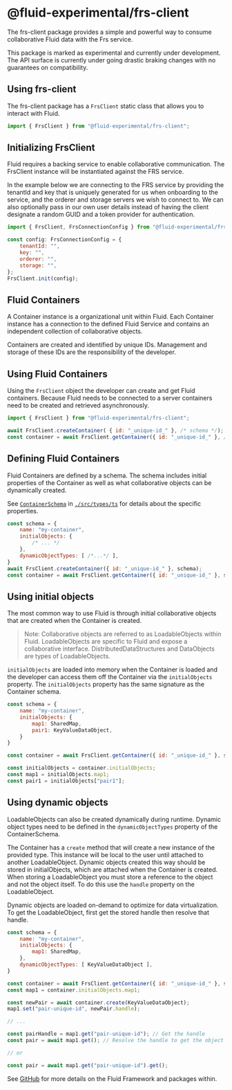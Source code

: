 # @fluid-experimental/frs-client

The frs-client package provides a simple and powerful way to consume collaborative Fluid data with the Frs service.

This package is marked as experimental and currently under development. The API surface is currently under going drastic braking changes with no guarantees on compatibility.

## Using frs-client

The frs-client package has a `FrsClient` static class that allows you to interact with Fluid.

```javascript
import { FrsClient } from "@fluid-experimental/frs-client";
```

## Initializing FrsClient

Fluid requires a backing service to enable collaborative communication. The FrsClient instance will be instantiated against the FRS service.

In the example below we are connecting to the FRS service by providing the tenantId and key that is uniquely generated for us when onboarding to the service, and the orderer and storage servers we wish to connect to. We can also optionally pass in our own user details instead of having the client designate a random GUID and a token provider for authentication.

```javascript
import { FrsClient, FrsConnectionConfig } from "@fluid-experimental/frs-client";

const config: FrsConnectionConfig = { 
    tenantId: "",
    key: "",
    orderer: "",
    storage: "",
};
FrsClient.init(config);
```

## Fluid Containers

A Container instance is a organizational unit within Fluid. Each Container instance has a connection to the defined Fluid Service and contains an independent collection of collaborative objects.

Containers are created and identified by unique IDs. Management and storage of these IDs are the responsibility of the developer.

## Using Fluid Containers

Using the `FrsClient` object the developer can create and get Fluid containers. Because Fluid needs to be connected to a server containers need to be created and retrieved asynchronously.

```javascript
import { FrsClient } from "@fluid-experimental/frs-client";

await FrsClient.createContainer( { id: "_unique-id_" }, /* schema */);
const container = await FrsClient.getContainer({ id: "_unique-id_" }, /* schema */);
```

## Defining Fluid Containers

Fluid Containers are defined by a schema. The schema includes initial properties of the Container as well as what collaborative objects can be dynamically created.

See [`ContainerSchema`](./src/types.ts) in [`./src/types/ts`](./src/types.ts) for details about the specific properties.

```javascript
const schema = {
    name: "my-container",
    initialObjects: {
        /* ... */
    },
    dynamicObjectTypes: [ /*...*/ ],
}
await FrsClient.createContainer({ id: "_unique-id_" }, schema);
const container = await FrsClient.getContainer({ id: "_unique-id_" }, schema);
```

## Using initial objects

The most common way to use Fluid is through initial collaborative objects that are created when the Container is created.

> Note: Collaborative objects are referred to as LoadableObjects within Fluid. LoadableObjects are specific to Fluid and expose a collaborative interface. DistributedDataStructures and DataObjects are types of LoadableObjects.

`initialObjects` are loaded into memory when the Container is loaded and the developer can access them off the Container via the `initialObjects` property. The `initialObjects` property has the same signature as the Container schema.

```javascript
const schema = {
    name: "my-container",
    initialObjects: {
        map1: SharedMap,
        pair1: KeyValueDataObject,
    }
}

const container = await FrsClient.getContainer({ id: "_unique-id_" }, schema);

const initialObjects = container.initialObjects;
const map1 = initialObjects.map1;
const pair1 = initialObjects["pair1"];
```

## Using dynamic objects

LoadableObjects can also be created dynamically during runtime. Dynamic object types need to be defined in the  `dynamicObjectTypes` property of the ContainerSchema.

The Container has a `create` method that will create a new instance of the provided type. This instance will be local to the user until attached to another LoadableObject. Dynamic objects created this way should be stored in initialObjects, which are attached when the Container is created. When storing a LoadableObject you must store a reference to the object and not the object itself. To do this use the `handle` property on the LoadableObject.

Dynamic objects are loaded on-demand to optimize for data virtualization. To get the LoadableObject, first get the stored handle then resolve that handle.

```javascript
const schema = {
    name: "my-container",
    initialObjects: {
        map1: SharedMap,
    },
    dynamicObjectTypes: [ KeyValueDataObject ],
}

const container = await FrsClient.getContainer({ id: "_unique-id_" }, schema);
const map1 = container.initialObjects.map1;

const newPair = await container.create(KeyValueDataObject);
map1.set("pair-unique-id", newPair.handle);

// ...

const pairHandle = map1.get("pair-unique-id"); // Get the handle
const pair = await map1.get(); // Resolve the handle to get the object

// or

const pair = await map1.get("pair-unique-id").get();
```

See [GitHub](https://github.com/microsoft/FluidFramework) for more details on the Fluid Framework and packages within.
